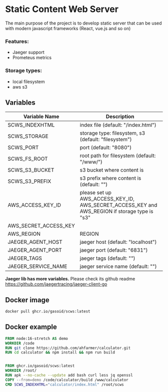 # Static Content Web Server
The main purpose of the project is to develop static server that can be used with modern javascript frameworks (React, vue.js and so on)


### Features:
- Jaeger support
- Prometeus metrics


### Storage types:
- local filesystem
- aws s3


## Variables

| Variable Name  | Description |
| ------------- | ------------- |
| SCWS_INDEXHTML | index file (default: "/index.html") |
| SCWS_STORAGE | storage type: filesystem, s3 (default: "filesystem") |
| SCWS_PORT | port (default: "8080") |
| SCWS_FS_ROOT | root path for filesystem (default: "/www/") |
| SCWS_S3_BUCKET | s3 bucket where content is |
| SCWS_S3_PREFIX | s3 prefix where content is (default: "") |
| AWS_ACCESS_KEY_ID | please set up AWS_ACCESS_KEY_ID, AWS_SECRET_ACCESS_KEY and AWS_REGION if storage type is "s3" |
| AWS_SECRET_ACCESS_KEY |  |
| AWS_REGION | REGION |
| JAEGER_AGENT_HOST | jaeger host (default: "localhost") |
| JAEGER_AGENT_PORT | jaeger port (default: "6831") |
| JAEGER_TAGS | jaeger tags (default: "") |
| JAEGER_SERVICE_NAME | jaeger service name (default: "") |

**Jaeger lib has more variables.** Please check its github readme https://github.com/jaegertracing/jaeger-client-go


## Docker image
```bash
docker pull ghcr.io/gasoid/scws:latest
```

## Docker example

```dockerfile
FROM node:16-stretch AS demo
WORKDIR /code
RUN git clone https://github.com/ahfarmer/calculator.git
RUN cd calculator && npm install && npm run build


FROM ghcr.io/gasoid/scws:latest
WORKDIR /root/
RUN apk --no-cache --update add bash curl less jq openssl
COPY --from=demo /code/calculator/build /www/calculator
CMD SCWS_INDEXHTML="calculator/index.html" /root/scws
```
